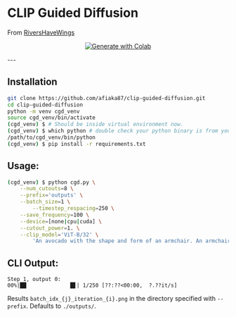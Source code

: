 # CLIP Guided Diffusion

From <a href='https://twitter.com/RiversHaveWings'>RiversHaveWings</a>

<p align='center'>
  <a href="https://github.com/afiaka87/clip-guided-diffusion/blob/main/colab_clip_guided_diff_hq.ipynb">
         <img alt="Generate with Colab" src="https://colab.research.google.com/assets/colab-badge.svg">
  </a>
<p>
---

## Installation
```sh
git clone https://github.com/afiaka87/clip-guided-diffusion.git
cd clip-guided-diffusion
python -m venv cgd_venv
source cgd_venv/bin/activate
(cgd_venv) $ # Should be inside virtual environment now.
(cgd_venv) $ which python # double check your python binary is from your virtual env
/path/to/cgd_venv/bin/python
(cgd_venv) $ pip install -r requirements.txt
```

## Usage:
```sh
(cgd_venv) $ python cgd.py \
    --num_cutouts=8 \
    --prefix='outputs' \
    --batch_size=1 \
		--timestep_respacing=250 \
    --save_frequency=100 \
    --device=[none|cpu|cuda] \
    --cutout_power=1. \
    --clip_model='ViT-B/32' \
		'An avocado with the shape and form of an armchair. An armchair imitating an avocado. Avocado armchair.'
```

## CLI Output:
```
Step 1, output 0:
00%|██              █▋| 1/250 [??:??<00:00,  ?.??it/s]
```
Results `batch_idx_{j}_iteration_{i}.png` in the directory specified with `--prefix`. Defaults to `./outputs/`.
